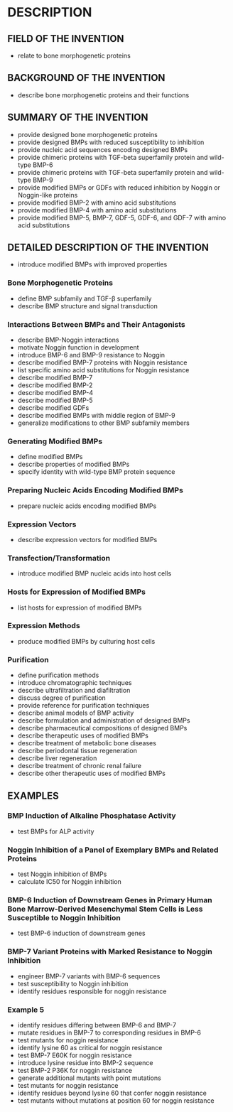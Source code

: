 # DESCRIPTION

## FIELD OF THE INVENTION

- relate to bone morphogenetic proteins

## BACKGROUND OF THE INVENTION

- describe bone morphogenetic proteins and their functions

## SUMMARY OF THE INVENTION

- provide designed bone morphogenetic proteins
- provide designed BMPs with reduced susceptibility to inhibition
- provide nucleic acid sequences encoding designed BMPs
- provide chimeric proteins with TGF-beta superfamily protein and wild-type BMP-6
- provide chimeric proteins with TGF-beta superfamily protein and wild-type BMP-9
- provide modified BMPs or GDFs with reduced inhibition by Noggin or Noggin-like proteins
- provide modified BMP-2 with amino acid substitutions
- provide modified BMP-4 with amino acid substitutions
- provide modified BMP-5, BMP-7, GDF-5, GDF-6, and GDF-7 with amino acid substitutions

## DETAILED DESCRIPTION OF THE INVENTION

- introduce modified BMPs with improved properties

### Bone Morphogenetic Proteins

- define BMP subfamily and TGF-β superfamily
- describe BMP structure and signal transduction

### Interactions Between BMPs and Their Antagonists

- describe BMP-Noggin interactions
- motivate Noggin function in development
- introduce BMP-6 and BMP-9 resistance to Noggin
- describe modified BMP-7 proteins with Noggin resistance
- list specific amino acid substitutions for Noggin resistance
- describe modified BMP-7
- describe modified BMP-2
- describe modified BMP-4
- describe modified BMP-5
- describe modified GDFs
- describe modified BMPs with middle region of BMP-9
- generalize modifications to other BMP subfamily members

### Generating Modified BMPs

- define modified BMPs
- describe properties of modified BMPs
- specify identity with wild-type BMP protein sequence

### Preparing Nucleic Acids Encoding Modified BMPs

- prepare nucleic acids encoding modified BMPs

### Expression Vectors

- describe expression vectors for modified BMPs

### Transfection/Transformation

- introduce modified BMP nucleic acids into host cells

### Hosts for Expression of Modified BMPs

- list hosts for expression of modified BMPs

### Expression Methods

- produce modified BMPs by culturing host cells

### Purification

- define purification methods
- introduce chromatographic techniques
- describe ultrafiltration and diafiltration
- discuss degree of purification
- provide reference for purification techniques
- describe animal models of BMP activity
- describe formulation and administration of designed BMPs
- describe pharmaceutical compositions of designed BMPs
- describe therapeutic uses of modified BMPs
- describe treatment of metabolic bone diseases
- describe periodontal tissue regeneration
- describe liver regeneration
- describe treatment of chronic renal failure
- describe other therapeutic uses of modified BMPs

## EXAMPLES

### BMP Induction of Alkaline Phosphatase Activity

- test BMPs for ALP activity

### Noggin Inhibition of a Panel of Exemplary BMPs and Related Proteins

- test Noggin inhibition of BMPs
- calculate IC50 for Noggin inhibition

### BMP-6 Induction of Downstream Genes in Primary Human Bone Marrow-Derived Mesenchymal Stem Cells is Less Susceptible to Noggin Inhibition

- test BMP-6 induction of downstream genes

### BMP-7 Variant Proteins with Marked Resistance to Noggin Inhibition

- engineer BMP-7 variants with BMP-6 sequences
- test susceptibility to Noggin inhibition
- identify residues responsible for noggin resistance

### Example 5

- identify residues differing between BMP-6 and BMP-7
- mutate residues in BMP-7 to corresponding residues in BMP-6
- test mutants for noggin resistance
- identify lysine 60 as critical for noggin resistance
- test BMP-7 E60K for noggin resistance
- introduce lysine residue into BMP-2 sequence
- test BMP-2 P36K for noggin resistance
- generate additional mutants with point mutations
- test mutants for noggin resistance
- identify residues beyond lysine 60 that confer noggin resistance
- test mutants without mutations at position 60 for noggin resistance

